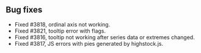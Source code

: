 ## Bug fixes 
- Fixed #3818, ordinal axis not working.
- Fixed #3821, tooltip error with flags.
- Fixed #3816, tooltip not working after series data or extremes changed.
- Fixed #3817, JS errors with pies generated by highstock.js.